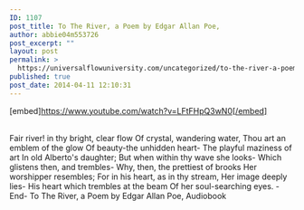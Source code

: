 ```yaml
---
ID: 1107
post_title: To The River, a Poem by Edgar Allan Poe,
author: abbie04m553726
post_excerpt: ""
layout: post
permalink: >
  https://universalflowuniversity.com/uncategorized/to-the-river-a-poem-by-edgar-allan-poe/
published: true
post_date: 2014-04-11 12:10:31
---
```

[embed]https://www.youtube.com/watch?v=LFtFHpQ3wN0[/embed]</br></br>
<p>Fair river! in thy bright, clear flow
Of crystal, wandering water,
Thou art an emblem of the glow
Of beauty-the unhidden heart-
The playful maziness of art
In old Alberto's daughter;
But when within thy wave she looks-
Which glistens then, and trembles-
Why, then, the prettiest of brooks
Her worshipper resembles;
For in his heart, as in thy stream,
Her image deeply lies-
His heart which trembles at the beam
Of her soul-searching eyes.
-End-
To The River, a Poem by Edgar Allan Poe, Audiobook</p>